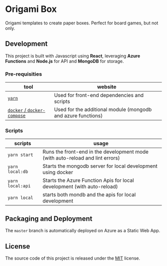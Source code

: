 # Origami Box

Origami templates to create paper boxes. Perfect for board games, but not only.

## Development

This project is built with Javascript using **React**, leveraging **Azure Functions** and **Node.js** for API and **MongoDB** for storage.

### Pre-requisities

| tool | website |
|------|---------|
| [`yarn`](https://yarnpkg.com/) | Used for front-end dependencies and scripts |
| [`docker` / `docker-compose`](https://www.docker.com/) | Used for the additional module (mongodb and azure functions) |

### Scripts

| scripts | usage |
|---------|-------|
| `yarn start` | Runs the front-end in the development mode (with auto-reload and lint errors) |
| `yarn local:db` | Starts the mongodb server for local development using docker |
| `yarn local:api` | Starts the Azure Function Apis for local development (with auto-reload) |
| `yarn local` | starts both mondb and the apis for local development |

## Packaging and Deployment

The `master` branch is automatically deployed on Azure as a Static Web App.

## License

The source code of this project is released under the [MIT](LICENSE) license.
